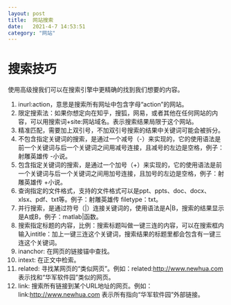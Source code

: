 ```yaml
---
layout: post
title:  网站搜索
date:   2021-4-7 14:53:51 
category: "网站"
---
```


# 搜索技巧  
使用高级搜我们可以在搜索引擎中更精确的找到我们想要的内容。  

  1. inurl:action，意思是搜索所有网址中包含字母“action”的网站。  
  2. 限定搜索法：如果你想定向在知乎，搜狐，网易，或者其他在任何网站的内容，可以用搜索词+site:网站域名。表示搜索结果局限于这个网站。  
  3. 精准匹配，需要加上双引号，不加双引号搜索的结果中关键词可能会被拆分。  
  4. 不包含指定关键词的搜索，是通过一个减号（-）来实现的，它的使用语法是前一个关键词与后一个关键词之间用减号连接，且减号的左边是空格，例子：射雕英雄传 -小说。  
  5. 包含指定关键词的搜索，是通过一个加号（+）来实现的，它的使用语法是前一个关键词与后一个关键词之间用加号连接，且加号的左边是空格，例子：射雕英雄传 +小说。  
  6. 查询指定的文件格式，支持的文件格式可以是ppt、ppts、doc、docx、xlsx、pdf、txt等。例子：射雕英雄传 filetype：txt。  
  7. 并行搜索，是通过符号（\|）连接关键词的，使用语法是A\|B，搜索的结果显示是A或B，例子：matlab\|函数。  
  8. 搜索指定标题的内容，比例：搜索标题叫做一键三连的内容，可以在搜索框内输入intitle：加上一键三连这个关键词，搜索结果的标题里都会包含有一键三连这个关键词。  
  9. inanchor: 在网页的链接锚中查找。  
  10. intext: 在正文中检索。  
  11. related: 寻找某网页的“类似网页”。例如：related:http://www.newhua.com 表示找和“华军软件园”类似的网页。  
  12. link: 搜索所有链接到某个URL地址的网页。例如：link:http://www.newhua.com 表示所有指向“华军软件园”外部链接。  



